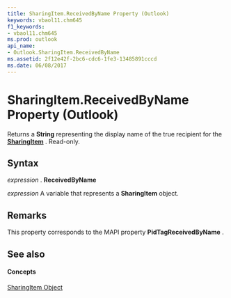 ```yaml
---
title: SharingItem.ReceivedByName Property (Outlook)
keywords: vbaol11.chm645
f1_keywords:
- vbaol11.chm645
ms.prod: outlook
api_name:
- Outlook.SharingItem.ReceivedByName
ms.assetid: 2f12e42f-2bc6-cdc6-1fe3-13485891cccd
ms.date: 06/08/2017
---
```



# SharingItem.ReceivedByName Property (Outlook)

Returns a  **String** representing the display name of the true recipient for the **[SharingItem](sharingitem-object-outlook.md)** . Read-only.


## Syntax

 _expression_ . **ReceivedByName**

 _expression_ A variable that represents a **SharingItem** object.


## Remarks

This property corresponds to the MAPI property  **PidTagReceivedByName** .


## See also


#### Concepts


[SharingItem Object](sharingitem-object-outlook.md)

